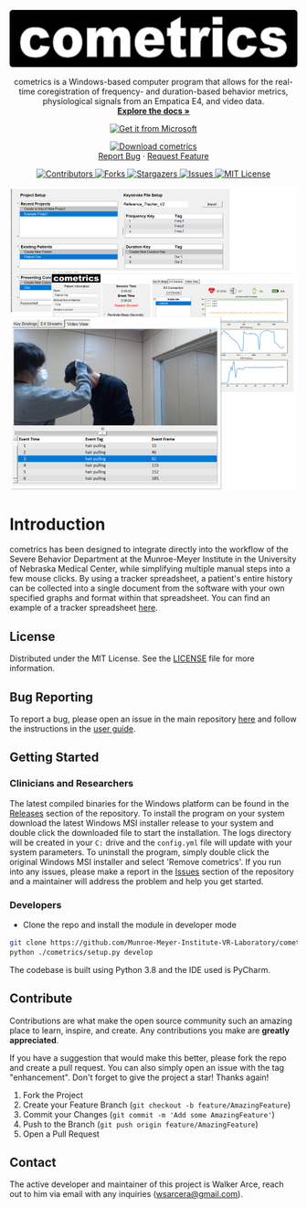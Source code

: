 <br />
<div align="center">
  <a href="https://github.com/Munroe-Meyer-Institute-VR-Laboratory/cometrics">
    <img src="images/cometrics_logo.png" alt="Logo" width="572" height="100">
  </a>
	<p align="center">
    cometrics is a Windows-based computer program that allows for the real-time coregistration of frequency- and duration-based behavior metrics, physiological signals from an Empatica E4, and video data.
	  <br />
	  <a href="https://github.com/Munroe-Meyer-Institute-VR-Laboratory/cometrics/blob/main/reference/Cometrics%20User%20Guide.pdf"><strong>Explore the docs »</strong></a>

[![Get it from Microsoft](https://img.shields.io/badge/GET_IT_FROM_MICROSOFT-blue?style=for-the-badge)](https://apps.microsoft.com/store/detail/cometrics/XP8BSH5WDJFB8Z?hl=en-us&gl=us)

[![Download cometrics](https://img.shields.io/badge/or_download-cometrics.msi-blue?style=for-the-badge)](https://github.com/Munroe-Meyer-Institute-VR-Laboratory/cometrics/releases/download/v1.3.2/cometrics-1.3.2-win64.msi)
	  <br />
	  <a href="https://github.com/Munroe-Meyer-Institute-VR-Laboratory/cometrics/issues">Report Bug</a>
	  ·
	  <a href="https://github.com/Munroe-Meyer-Institute-VR-Laboratory/cometrics/issues">Request Feature</a>
  </p>
</div>


<p align = center>
	<a href="https://github.com/Munroe-Meyer-Institute-VR-Laboratory/cometrics/graphs/contributors">
		<img src="https://img.shields.io/github/contributors/Munroe-Meyer-Institute-VR-Laboratory/cometrics.svg?style=flat-square" alt="Contributors" />
	</a>
	<a href="https://github.com/Munroe-Meyer-Institute-VR-Laboratory/cometrics/network/members">
		<img src="https://img.shields.io/github/forks/Munroe-Meyer-Institute-VR-Laboratory/cometrics.svg?style=flat-square" alt="Forks" />
	</a>
	<a href="https://github.com/Munroe-Meyer-Institute-VR-Laboratory/cometrics/stargazers">
		<img src="https://img.shields.io/github/stars/Munroe-Meyer-Institute-VR-Laboratory/cometrics.svg?style=flat-squarem/huskeee/tkvideo/network/members" alt="Stargazers"
		     />
	</a>
	<a href="https://github.com/Munroe-Meyer-Institute-VR-Laboratory/cometrics/issues">
		<img src="https://img.shields.io/github/issues/Munroe-Meyer-Institute-VR-Laboratory/cometrics.svg?style=flat-square" alt="Issues" />
	</a>
	<a href="https://github.com/Munroe-Meyer-Institute-VR-Laboratory/cometrics/blob/master/LICENSE">
		<img src="https://img.shields.io/github/license/Munroe-Meyer-Institute-VR-Laboratory/cometrics.svg?style=flat-square" alt="MIT License" />
	</a>
</p>

![cometrics GUI](https://github.com/Munroe-Meyer-Institute-VR-Laboratory/cometrics/blob/main/gui_images/demo_image.png)

# Introduction 
cometrics has been designed to integrate directly into the workflow of the Severe Behavior Department at the Munroe-Meyer Institute in the University of Nebraska Medical Center, while simplifying multiple manual steps into a few mouse clicks.  By using a tracker spreadsheet, a patient's entire history can be collected into a single document from the software with your own specified graphs and format within that spreadsheet.  You can find an example of a tracker spreadsheet [here](https://github.com/Munroe-Meyer-Institute-VR-Laboratory/cometrics/blob/main/reference/Reference_Tracker.xlsx).  

## License
Distributed under the MIT License. See the [LICENSE](https://github.com/Munroe-Meyer-Institute-VR-Laboratory/cometrics/blob/main/LICENSE) file for more information.

## Bug Reporting
To report a bug, please open an issue in the main repository [here](https://github.com/Munroe-Meyer-Institute-VR-Laboratory/cometrics/issues) and follow the instructions in the [user guide](https://github.com/Munroe-Meyer-Institute-VR-Laboratory/cometrics/blob/main/reference/Cometrics%20User%20Guide.pdf).

## Getting Started
### Clinicians and Researchers
The latest compiled binaries for the Windows platform can be found in the [Releases](https://github.com/Munroe-Meyer-Institute-VR-Laboratory/cometrics/releases) section of the repository.  To install the program on your system download the latest Windows MSI installer release to your system and double click the downloaded file to start the installation.  The logs directory will be created in your `C:` drive and the `config.yml` file will update with your system parameters.  To uninstall the program, simply double click the original Windows MSI installer and select 'Remove cometrics'.  If you run into any issues, please make a report in the [Issues](https://github.com/Munroe-Meyer-Institute-VR-Laboratory/cometrics/issues) section of the repository and a maintainer will address the problem and help you get started.

### Developers
 * Clone the repo and install the module in developer mode
```sh
git clone https://github.com/Munroe-Meyer-Institute-VR-Laboratory/cometrics.git
python ./cometrics/setup.py develop
```
The codebase is built using Python 3.8 and the IDE used is PyCharm.

## Contribute
Contributions are what make the open source community such an amazing place to learn, inspire, and create. Any contributions you make are **greatly appreciated**.

If you have a suggestion that would make this better, please fork the repo and create a pull request. You can also simply open an issue with the tag "enhancement".
Don't forget to give the project a star! Thanks again!

1. Fork the Project
2. Create your Feature Branch (`git checkout -b feature/AmazingFeature`)
3. Commit your Changes (`git commit -m 'Add some AmazingFeature'`)
4. Push to the Branch (`git push origin feature/AmazingFeature`)
5. Open a Pull Request

## Contact
The active developer and maintainer of this project is Walker Arce, reach out to him via email with any inquiries (wsarcera@gmail.com).
